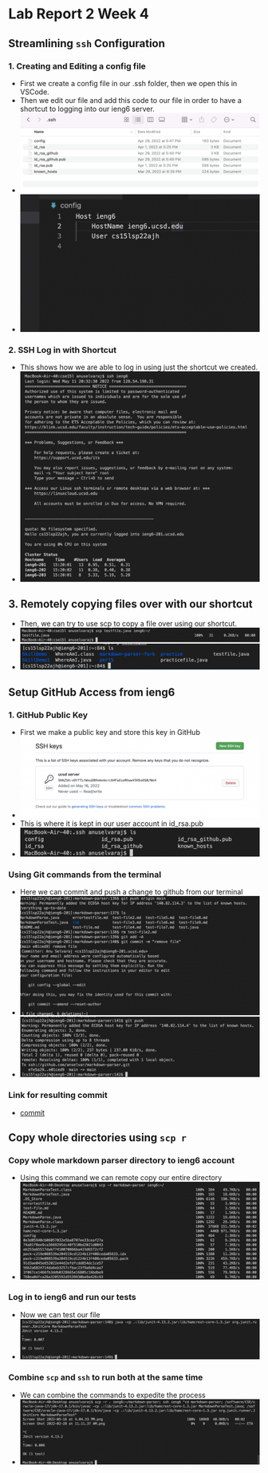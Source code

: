 # Lab Report 2 Week 4  

## Streamlining `ssh` Configuration   

### 1. Creating and Editing a config file    
- First we create a config file in our .ssh folder, then we open this in VSCode.   
- Then we edit our file and add this code to our file in order to have a shortcut to logging into our ieng6 server.   
- ![Image](configfolder.png)   
- ![Image](configcont.png)   
### 2. SSH Log in with Shortcut   
- This shows how we are able to log in using just the shortcut we created.   
- ![Image](sshlogin.png)   
## 3. Remotely copying files over with our shortcut   
- Then, we can try to use scp to copy a file over using our shortcut.   
- ![Image](scp1.png)   
- ![Image](scp2.png)   

## Setup GitHub Access from ieng6   

### 1. GitHub Public Key   
- First we make a public key and store this key in GitHub   
- ![Image](sshkey.png)   
- This is where it is kept in our user account in id_rsa.pub   
- ![Image](useracc.png)   
### Using Git commands from the terminal   
- Here we can commit and push a change to github from our terminal   
- ![Image](gitchanges.png)   
- ![Image](gitpush.png)   
### Link for resulting commit   
- [commit](https://github.com/anselvar/markdown-parser/commit/e01ced9bd8288eacf8960cae691ca82d99aa2cdc)   
## Copy whole directories using `scp r`   

### Copy whole markdown parser directory to ieng6 account   
- Using this command we can remote copy our entire directory   
- ![Image](pt3directorycopy.png)   
### Log in to ieng6 and run our tests   
- Now we can test our file   
- ![Image](pt3testing.png)   
### Combine `scp` and `ssh` to run both at the same time   
- We can combine the commands to expedite the process   
- ![Image](combinedcommands.png)   


